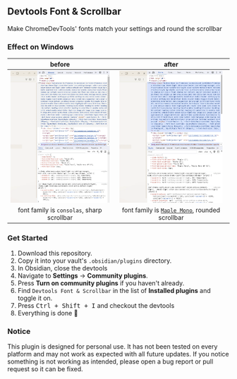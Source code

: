 ## Devtools Font & Scrollbar

Make ChromeDevTools' fonts match your settings and round the scrollbar

### Effect on Windows

|                         before                          |                          after                           |
| :-----------------------------------------------------: | :-------------------------------------------------------: |
| <img src="./img/before.webp" height="300" alt="before"> | <img src="./img/after.webp" height="300" alt="after"> |
|     font family is `consolas`, sharp scrollbar      |             font family is [`Maple Mono`](https://github.com/subframe7536/maple-font), rounded scrollbar             |

### Get Started

1. Download this repository.
2. Copy it into your vault's `.obsidian/plugins` directory.
3. In Obsidian, close the devtools
4. Navigate to **Settings** → **Community plugins**.
5. Press **Turn on community plugins** if you haven't already.
6. Find `Devtools Font & Scrollbar` in the list of **Installed plugins** and toggle it on.
7. Press <kbd>Ctrl + Shift + I</kbd> and checkout the devtools
8. Everything is done 🎉

### Notice

This plugin is designed for personal use. It has not been tested on every platform and may not work as expected with all future updates. If you notice something is not working as intended, please open a bug report or pull request so it can be fixed.